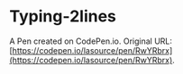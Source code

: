 # Typing-2lines

A Pen created on CodePen.io. Original URL: [https://codepen.io/lasource/pen/RwYRbrx](https://codepen.io/lasource/pen/RwYRbrx).

